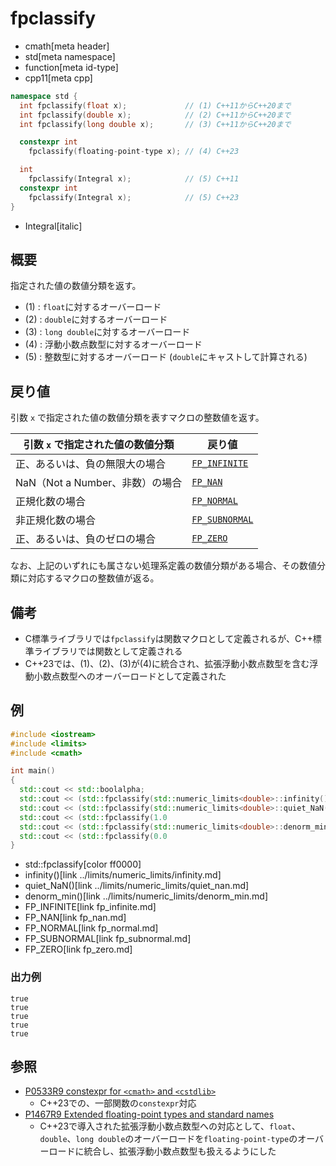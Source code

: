 # fpclassify
* cmath[meta header]
* std[meta namespace]
* function[meta id-type]
* cpp11[meta cpp]

```cpp
namespace std {
  int fpclassify(float x);             // (1) C++11からC++20まで
  int fpclassify(double x);            // (2) C++11からC++20まで
  int fpclassify(long double x);       // (3) C++11からC++20まで

  constexpr int
    fpclassify(floating-point-type x); // (4) C++23

  int
    fpclassify(Integral x);            // (5) C++11
  constexpr int
    fpclassify(Integral x);            // (5) C++23
}
```
* Integral[italic]


## 概要
指定された値の数値分類を返す。

- (1) : `float`に対するオーバーロード
- (2) : `double`に対するオーバーロード
- (3) : `long double`に対するオーバーロード
- (4) : 浮動小数点数型に対するオーバーロード
- (5) : 整数型に対するオーバーロード (`double`にキャストして計算される)


## 戻り値
引数 `x` で指定された値の数値分類を表すマクロの整数値を返す。

| 引数 `x` で指定された値の数値分類 | 戻り値                            |
|-----------------------------------|-----------------------------------|
| 正、あるいは、負の無限大の場合    | [`FP_INFINITE`](fp_infinite.md)   |
| NaN（Not a Number、非数）の場合   | [`FP_NAN`](fp_nan.md)             |
| 正規化数の場合                    | [`FP_NORMAL`](fp_normal.md)       |
| 非正規化数の場合                  | [`FP_SUBNORMAL`](fp_subnormal.md) |
| 正、あるいは、負のゼロの場合      | [`FP_ZERO`](fp_zero.md)           |

なお、上記のいずれにも属さない処理系定義の数値分類がある場合、その数値分類に対応するマクロの整数値が返る。


## 備考
- C標準ライブラリでは`fpclassify`は関数マクロとして定義されるが、C++標準ライブラリでは関数として定義される
- C++23では、(1)、(2)、(3)が(4)に統合され、拡張浮動小数点数型を含む浮動小数点数型へのオーバーロードとして定義された


## 例
```cpp example
#include <iostream>
#include <limits>
#include <cmath>

int main()
{
  std::cout << std::boolalpha;
  std::cout << (std::fpclassify(std::numeric_limits<double>::infinity()  ) == FP_INFINITE ) << std::endl;
  std::cout << (std::fpclassify(std::numeric_limits<double>::quiet_NaN() ) == FP_NAN      ) << std::endl;
  std::cout << (std::fpclassify(1.0                                      ) == FP_NORMAL   ) << std::endl;
  std::cout << (std::fpclassify(std::numeric_limits<double>::denorm_min()) == FP_SUBNORMAL) << std::endl;
  std::cout << (std::fpclassify(0.0                                      ) == FP_ZERO     ) << std::endl;
}
```
* std::fpclassify[color ff0000]
* infinity()[link ../limits/numeric_limits/infinity.md]
* quiet_NaN()[link ../limits/numeric_limits/quiet_nan.md]
* denorm_min()[link ../limits/numeric_limits/denorm_min.md]
* FP_INFINITE[link fp_infinite.md]
* FP_NAN[link fp_nan.md]
* FP_NORMAL[link fp_normal.md]
* FP_SUBNORMAL[link fp_subnormal.md]
* FP_ZERO[link fp_zero.md]

### 出力例
```
true
true
true
true
true
```


## 参照
- [P0533R9 constexpr for `<cmath>` and `<cstdlib>`](https://www.open-std.org/jtc1/sc22/wg21/docs/papers/2021/p0533r9.pdf)
    - C++23での、一部関数の`constexpr`対応
- [P1467R9 Extended floating-point types and standard names](https://www.open-std.org/jtc1/sc22/wg21/docs/papers/2022/p1467r9.html)
    - C++23で導入された拡張浮動小数点数型への対応として、`float`、`double`、`long double`のオーバーロードを`floating-point-type`のオーバーロードに統合し、拡張浮動小数点数型も扱えるようにした
